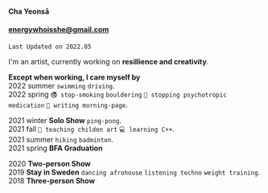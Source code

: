 #### Cha Yeonså
#### energywhoisshe@gmail.com

```
Last Updated on 2022.05
```

I'm an artist, currently working on **resillience and creativity**.

**Except when working, I care myself by**  
2022 summer `swimming` `driving`.  
2022 spring `🚭 stop-smoking` `bouldering` `💊 stopping psychotropic medication` `📝 writing morning-page`.  

2021 winter __Solo Show__ `ping-pong`.   
2021 fall  `🎨 teaching childen art` `💻 learning C++`.   
2021 summer `hiking` `badminton`.   
2021 spring __BFA Graduation__

2020 __Two-person Show__  
2019 __Stay in Sweden__ `dancing afrohouse` `listening techno` `weight training`.  
2018 __Three-person Show__ 

<!--
**energywhoisshe/energywhoisshe** is a ✨ _special_ ✨ repository because its `README.md` (this file) appears on your GitHub profile.

Here are some ideas to get you started:

- 🔭 I’m currently working on ...
- 🌱 I’m currently learning ...
- 👯 I’m looking to collaborate on ...
- 🤔 I’m looking for help with ...
- 💬 Ask me about ...
- 📫 How to reach me: ...
- 😄 Pronouns: ...
- ⚡ Fun fact: ...
-->
